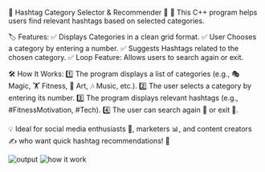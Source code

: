 📌 Hashtag Category Selector & Recommender 🎯
🔹 This C++ program helps users find relevant hashtags based on selected categories.

🏷️ Features:
✅ Displays Categories in a clean grid format.
✅ User Chooses a category by entering a number.
✅ Suggests Hashtags related to the chosen category.
✅ Loop Feature: Allows users to search again or exit.

🛠️ How It Works:
1️⃣ The program displays a list of categories (e.g., 🎭 Magic, 🏋️ Fitness, 🎨 Art, 🎶 Music, etc.).
2️⃣ The user selects a category by entering its number.
3️⃣ The program displays relevant hashtags (e.g., #FitnessMotivation, #Tech).
4️⃣ The user can search again 🔄 or exit 🚪.

💡 Ideal for social media enthusiasts 📱, marketers 📊, and content creators ✍️ who want quick hashtag recommendations! 🚀

![output ](https://github.com/user-attachments/assets/ba833913-e2de-4064-9d15-a38d12067f62)
![how it work](https://github.com/user-attachments/assets/816a9ccc-8446-4c06-b5ce-f7350bd40e7f)






